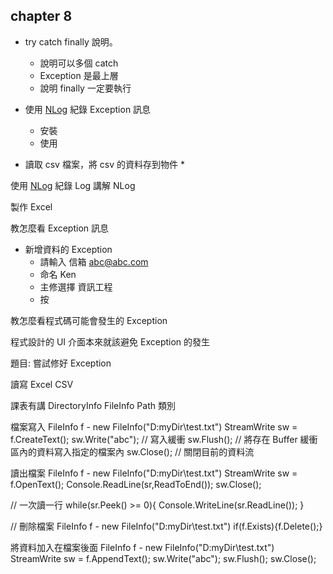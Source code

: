 ## chapter 8

* try catch finally 說明。
  * 說明可以多個 catch
  * Exception 是最上層
  * 說明 finally 一定要執行

* 使用 [NLog](https://nlog-project.org/) 紀錄 Exception 訊息
  * 安裝
  * 使用

* 讀取 csv 檔案，將 csv 的資料存到物件
  * 

使用 [NLog](https://nlog-project.org/) 紀錄 Log
講解 NLog

製作 Excel

教怎麼看 Exception 訊息
* 新增資料的 Exception
  * 請輸入 信箱 abc@abc.com
  * 命名 Ken
  * 主修選擇 資訊工程
  * 按

教怎麼看程式碼可能會發生的 Exception


程式設計的 UI 介面本來就該避免 Exception 的發生


題目:
嘗試修好 Exception


讀寫 Excel
CSV 

課表有講 
DirectoryInfo
FileInfo
Path 類別

檔案寫入
FileInfo f - new FileInfo("D:myDir\\test.txt")
StreamWrite sw = f.CreateText();
sw.Write("abc"); // 寫入緩衝
sw.Flush(); // 將存在 Buffer 緩衝區內的資料寫入指定的檔案內
sw.Close(); // 關閉目前的資料流

讀出檔案
FileInfo f - new FileInfo("D:myDir\\test.txt")
StreamWrite sw = f.OpenText();
Console.ReadLine(sr,ReadToEnd());
sw.Close();

// 一次讀一行
while(sr.Peek() >= 0){
    Console.WriteLine(sr.ReadLine());
}

// 刪除檔案
FileInfo f - new FileInfo("D:myDir\\test.txt")
if(f.Exists){f.Delete();}

將資料加入在檔案後面
FileInfo f - new FileInfo("D:myDir\\test.txt")
StreamWrite sw = f.AppendText();
sw.Write("abc");
sw.Flush();
sw.Close();


